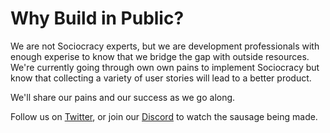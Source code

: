 # Why Build in Public?

We are not Sociocracy experts, but we are development professionals with enough experise to know that we bridge the gap with outside resources. We're currently going through own own pains to implement Sociocracy but know that collecting a variety of user stories will lead to a better product. 

We'll share our pains and our success as we go along.

Follow us on [Twitter](https://twitter.com/OpenSociocracy), or join our [Discord](https://discord.gg/pawVfw43) to watch the sausage being made.